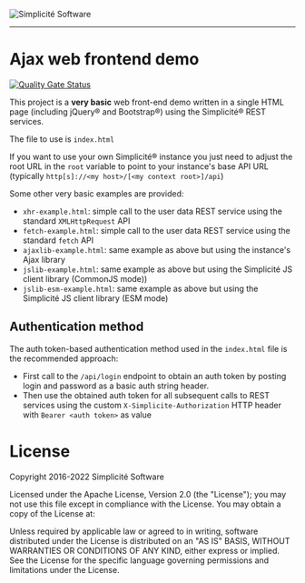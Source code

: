 ![Simplicité Software](https://platform.simplicite.io/logos/logo250-grey.png)
***

Ajax web frontend demo
======================

[![Quality Gate Status](https://sonarcloud.io/api/project_badges/measure?project=simplicitesoftware_ajax-demo&metric=alert_status)](https://sonarcloud.io/dashboard?id=simplicitesoftware_ajax-demo)

This project is a **very basic** web front-end demo written in a single HTML page (including jQuery&reg; and Bootstrap&reg;) using the Simplicité&reg; REST services.

The file to use is `index.html`

If you want to use your own Simplicité&reg; instance you just need to adjust the root URL in the `root` variable to point to your instance's base API URL (typically `http[s]://<my host>/[<my context root>]/api`)

Some other very basic examples are provided:

- `xhr-example.html`: simple call to the user data REST service using the standard `XMLHttpRequest` API
- `fetch-example.html`: simple call to the user data REST service using the standard `fetch` API
- `ajaxlib-example.html`: same example as above but using the instance's Ajax library
- `jslib-example.html`: same example as above but using the Simplicité JS client library (CommonJS mode))
- `jslib-esm-example.html`: same example as above but using the Simplicité JS client library (ESM mode)

Authentication method
---------------------

The auth token-based authentication method used in the `index.html` file is the recommended approach:

- First call to the `/api/login` endpoint to obtain an auth token by posting login and password as a basic auth string header.
- Then use the obtained auth token for all subsequent calls to REST services using the custom `X-Simplicite-Authorization` HTTP header with `Bearer <auth token>` as value

License
=======

Copyright 2016-2022 Simplicité Software

Licensed under the Apache License, Version 2.0 (the "License");
you may not use this file except in compliance with the License.
You may obtain a copy of the License at:

[](http://www.apache.org/licenses/LICENSE-2.0)

Unless required by applicable law or agreed to in writing, software
distributed under the License is distributed on an "AS IS" BASIS,
WITHOUT WARRANTIES OR CONDITIONS OF ANY KIND, either express or implied.
See the License for the specific language governing permissions and
limitations under the License.
